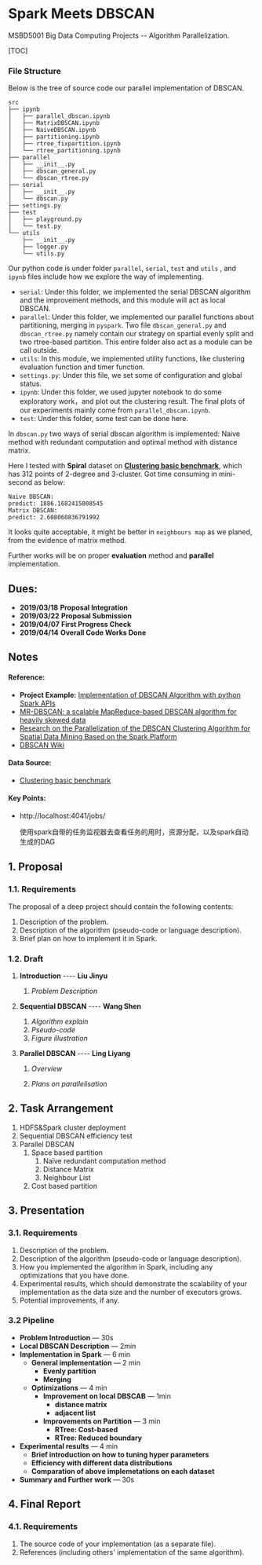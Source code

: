 # Spark Meets DBSCAN 
MSBD5001 Big Data Computing Projects -- Algorithm Parallelization.

[TOC]

### File Structure

Below is the tree of source code our parallel implementation of DBSCAN. 

```
src
├── ipynb
│   ├── parallel_dbscan.ipynb 
│   ├── MatrixDBSCAN.ipynb
│   ├── NaiveDBSCAN.ipynb
│   ├── partitioning.ipynb
│   ├── rtree_fixpartition.ipynb
│   └── rtree_partitioning.ipynb
├── parallel
│   ├── __init__.py
│   ├── dbscan_general.py
│   └── dbscan_rtree.py
├── serial
│   ├── __init__.py
│   └── dbscan.py
├── settings.py
├── test
│   ├── playground.py
│   └── test.py
└── utils
    ├── __init__.py
    ├── logger.py
    └── utils.py
```
Our python code is under folder `parallel`, `serial`, `test` and `utils` , and `ipynb` files include how we explore the way of implementing.

* `serial`: Under this folder, we implemented the serial DBSCAN algorithm and the improvement methods, and this module will act as local DBSCAN. 
* `parallel`: Under this folder, we implemented our parallel functions about partitioning, merging in `pyspark`. Two file `dbscan_general.py` and `dbscan_rtree.py` namely contain our strategy on spartial evenly split and two rtree-based partition. This entire folder also act as a module can be call outside.
* `utils`: In this module, we implemented utility functions, like clustering evaluation function and timer function.
* `settings.py`: Under this file, we set some of configuration and global status.
* `ipynb`: Under this folder, we used jupyter notebook to do some exploratory work，and plot out the clustering result. The final plots of our experiments mainly come from `parallel_dbscan.ipynb`.
* `test`: Under this folder, some test can be done here.

In `dbscan.py` two ways of serial dbscan algorithm is implemented: Naive method with redundant computation and optimal method with distance matrix.

Here I tested with **Spiral** dataset on [**Clustering basic benchmark**](http://cs.joensuu.fi/sipu/datasets/), which has 312 points of 2-degree and 3-cluster. Got time consuming in mini-second as below:

```pseudocode
Naive DBSCAN:
predict: 1886.1682415008545
Matrix DBSCAN:
predict: 2.608060836791992
```

It looks quite acceptable, it might be better in `neighbours map` as we planed, from the evidence of matrix method.

Further works will be on proper **evaluation** method and **parallel** implementation.

## Dues:

- **2019/03/18** **Proposal Integration**
- **2019/03/22** **Proposal Submission**
- **2019/04/07** **First Progress Check**
- **2019/04/14** **Overall Code Works Done**



## Notes

#### Reference:

* **Project Example:** [Implementation of DBSCAN Algorithm with python Spark APIs](https://www.cse.ust.hk/msbd5003/pastproj/deep1.pdf)
* [MR-DBSCAN: a scalable MapReduce-based DBSCAN algorithm for heavily skewed data](https://www.researchgate.net/publication/260523383_MR-DBSCAN_a_scalable_MapReduce-based_DBSCAN_algorithm_for_heavily_skewed_data)
* [Research on the Parallelization of the DBSCAN Clustering Algorithm for Spatial Data Mining Based on the Spark Platform](https://www.researchgate.net/publication/321753740_Research_on_the_Parallelization_of_the_DBSCAN_Clustering_Algorithm_for_Spatial_Data_Mining_Based_on_the_Spark_Platform)
* [DBSCAN Wiki](<https://en.wikipedia.org/wiki/DBSCAN>)

#### Data Source:

* [Clustering basic benchmark](http://cs.joensuu.fi/sipu/datasets/)

#### Key Points:

* http://localhost:4041/jobs/

  使用spark自带的任务监视器去查看任务的用时，资源分配，以及spark自动生成的DAG


## 1. Proposal

### 1.1. Requirements

The proposal of a deep project should contain the following contents:

1. Description of the problem.
2. Description of the algorithm (pseudo-code or language description).
3. Brief plan on how to implement it in Spark.

### 1.2. Draft

1. **Introduction** ---- **Liu Jinyu**

   1. *Problem Description*

2. **Sequential DBSCAN**  ---- **Wang Shen**

   1. *Algorithm explain*
   2. *Pseudo-code*
   3. *Figure illustration*

3. **Parallel DBSCAN** ---- **Ling Liyang**

   1. *Overview*

   2. *Plans on parallelisation* 

## 2. Task Arrangement

1. HDFS&Spark cluster deployment
2. Sequential DBSCAN efficiency test
3. Parallel DBSCAN
   1. Space based partition
      1. Naïve redundant computation method
      2. Distance Matrix
      3. Neighbour List
   2. Cost based partition

## 3. Presentation

### 3.1. Requirements 

1. Description of the problem.
2. Description of the algorithm (pseudo-code or language description).
3. How you implemented the algorithm in Spark, including any optimizations that you have done.
4. Experimental results, which should demonstrate the scalability of your implementation as the data size and the number of executors grows.
5. Potential improvements, if any.

### 3.2 Pipeline

* **Problem Introduction** — 30s
* **Local DBSCAN Description** — 2min
* **Implementation in Spark** — 6 min
  * **General implementation** — 2 min
    * **Evenly partition**
    * **Merging**
  * **Optimizations** — 4 min
    * **Improvement on local DBSCAB** — 1min
      - **distance matrix**
      - **adjacent list**
    * **Improvements on Partition** — 3 min
      * **RTree: Cost-based** 
      * **RTree: Reduced boundary**
* **Experimental results** — 4 min
  * **Brief introduction on how to tuning hyper parameters**
  * **Efficiency  with different data distributions**
  * **Comparation of above implemetations on each dataset**
* **Summary and Further work** — 30s

## 4. Final Report

### 4.1. Requirements

1. The source code of your implementation (as a separate file).
2. References (including others' implementation of the same algorithm).